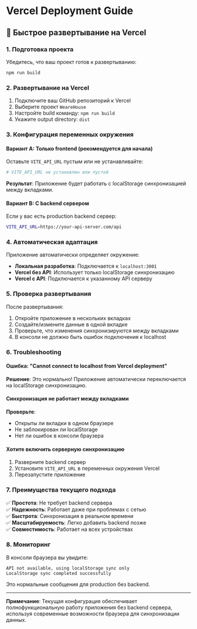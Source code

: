 # Vercel Deployment Guide

## 🚀 Быстрое развертывание на Vercel

### 1. Подготовка проекта
Убедитесь, что ваш проект готов к развертыванию:
```bash
npm run build
```

### 2. Развертывание на Vercel
1. Подключите ваш GitHub репозиторий к Vercel
2. Выберите проект `WeareHouse`
3. Настройте build команду: `npm run build`
4. Укажите output directory: `dist`

### 3. Конфигурация переменных окружения

#### Вариант A: Только frontend (рекомендуется для начала)
Оставьте `VITE_API_URL` пустым или не устанавливайте:
```bash
# VITE_API_URL не установлен или пустой
```

**Результат**: Приложение будет работать с localStorage синхронизацией между вкладками.

#### Вариант B: С backend сервером
Если у вас есть production backend сервер:
```bash
VITE_API_URL=https://your-api-server.com/api
```

### 4. Автоматическая адаптация

Приложение автоматически определяет окружение:

- **Локальная разработка**: Подключается к `localhost:3001`
- **Vercel без API**: Использует только localStorage синхронизацию
- **Vercel с API**: Подключается к указанному API серверу

### 5. Проверка развертывания

После развертывания:
1. Откройте приложение в нескольких вкладках
2. Создайте/измените данные в одной вкладке
3. Проверьте, что изменения синхронизируются между вкладками
4. В консоли не должно быть ошибок подключения к localhost

### 6. Troubleshooting

#### Ошибка: "Cannot connect to localhost from Vercel deployment"
**Решение**: Это нормально! Приложение автоматически переключается на localStorage синхронизацию.

#### Синхронизация не работает между вкладками
**Проверьте**:
- Открыты ли вкладки в одном браузере
- Не заблокирован ли localStorage
- Нет ли ошибок в консоли браузера

#### Хотите включить серверную синхронизацию
1. Разверните backend сервер
2. Установите `VITE_API_URL` в переменных окружения Vercel
3. Перезапустите приложение

### 7. Преимущества текущего подхода

✅ **Простота**: Не требует backend сервера  
✅ **Надежность**: Работает даже при проблемах с сетью  
✅ **Быстрота**: Синхронизация в реальном времени  
✅ **Масштабируемость**: Легко добавить backend позже  
✅ **Совместимость**: Работает на всех устройствах  

### 8. Мониторинг

В консоли браузера вы увидите:
```
API not available, using localStorage sync only
LocalStorage sync completed successfully
```

Это нормальные сообщения для production без backend.

---

**Примечание**: Текущая конфигурация обеспечивает полнофункциональную работу приложения без backend сервера, используя современные возможности браузера для синхронизации данных.
